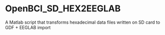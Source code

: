 # OpenBCI_SD_HEX2EEGLAB
A Matlab script that transforms hexadecimal data files written on SD card to GDF + EEGLAB import
